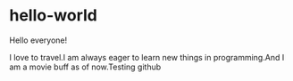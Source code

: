 # hello-world

Hello everyone!

I love to travel.I am always eager to learn new things in programming.And I am a movie buff as of now.Testing github
